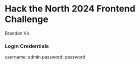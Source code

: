 # Hack the North 2024 Frontend Challenge

Brandon Vo

### Login Credentials

username: admin
password: password
